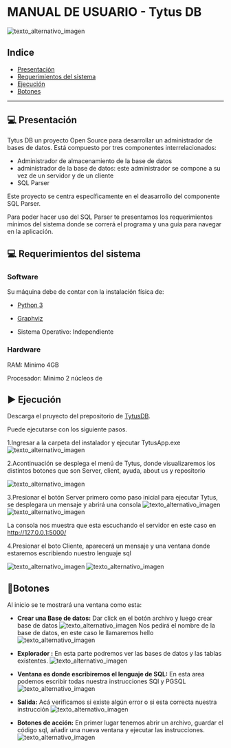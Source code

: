 # MANUAL DE USUARIO - Tytus DB
![texto_alternativo_imagen](Documentation/tytus.png)


## Indice
- [Presentación](#:computer:-Presentación)
- [Requerimientos del sistema](#:computer:-Requerimientos-del-sistema)
- [Ejecución](#:arrow_forward:-Ejecución)
- [Botones](#:mag_right:-Botones)
  

---

## :computer: Presentación
Tytus DB un proyecto Open Source para desarrollar un administrador de bases de datos. Está compuesto por tres componentes interrelacionados: 
* Administrador de almacenamiento de la base de datos
* administrador de la base de datos: este administrador se compone a su vez de un servidor y de un cliente
* SQL Parser

Este proyecto se centra específicamente en el deasarrollo del componente SQL Parser.

Para poder hacer uso del SQL Parser te presentamos los requerimientos mínimos del sistema donde se correrá el programa y una guía para navegar en la aplicación.

## :computer: Requerimientos del sistema
 ### Software
 Su máquina debe de contar con la instalación física de: 
* [Python 3](https://www.python.org/downloads/) 
* [Graphviz](https://graphviz.org/) 

* Sistema Operativo: Independiente

### Hardware

RAM: Minimo 4GB

Procesador: Minimo 2 núcleos de 


## :arrow_forward: Ejecución
 Descarga el pruyecto del prepositorio de [TytusDB](https://github.com/tytusdb). 

 Puede ejecutarse con los siguiente pasos. 

1.Ingresar a la carpeta del instalador y ejecutar TytusApp.exe
![texto_alternativo_imagen](Documentation/1.png)

2.Acontinuación se desplega el menú de Tytus, donde visualizaremos los distintos botones que son Server, client, ayuda, about us y  repositorio

![texto_alternativo_imagen](Documentation/2.png)

3.Presionar el botón Server primero como paso inicial para ejecutar Tytus, se desplegara un mensaje y abrirá una consola
![texto_alternativo_imagen](Documentation/3.png)
![texto_alternativo_imagen](Documentation/4.png)

La consola nos muestra que esta escuchando el servidor en este caso en http://127.0.0.1:5000/ 

4.Presionar el boto Cliente, aparecerá un mensaje y una ventana donde estaremos escribiendo nuestro lenguaje sql

![texto_alternativo_imagen](Documentation/5.png)
![texto_alternativo_imagen](Documentation/6.png)


 
## :mag_right:Botones 
Al inicio se te mostrará una ventana como esta: 

* **Crear una Base de datos:** Dar click en el botón archivo y luego crear base de datos
![texto_alternativo_imagen](Documentation/7.png)
Nos pedirá el nombre de la base de datos, en este caso le llamaremos hello
![texto_alternativo_imagen](Documentation/8.png)

* **Explorador :** En esta parte podremos ver las bases de datos y las tablas existentes.
![texto_alternativo_imagen](Documentation/9.png)

* **Ventana es donde escribiremos el lenguaje de SQL:** En esta area podemos escribir todas nuestra instrucciones SQl y PGSQL
![texto_alternativo_imagen](Documentation/10.png)

* **Salida:** Acá verificamos si existe algún error o si esta correcta nuestra instrucción
![texto_alternativo_imagen](Documentation/11.png)


* **Botones de acción:** En primer lugar tenemos abrir un archivo, guardar el código sql, añadir una nueva ventana y ejecutar las instrucciones.
![texto_alternativo_imagen](Documentation/12.png)
